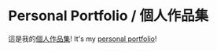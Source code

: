 # Personal Portfolio / 個人作品集
這是我的[個人作品集](https://bychao.com)!
It's my [personal portfolio](https://bychao.com)!
